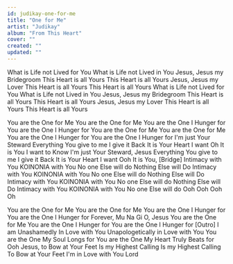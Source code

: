 ```yaml
---
id: judikay-one-for-me
title: "One for Me"
artist: "Judikay"
album: "From This Heart"
cover: ""
created: ""
updated: ""
---
```


What is Life not Lived for You
What is Life not Lived in You
Jesus, Jesus my Bridegroom
This Heart is all Yours
This Heart is all Yours
Jesus, Jesus my Lover
This Heart is all Yours
This Heart is all Yours
What is Life not Lived for You
What is Life not Lived in You
Jesus, Jesus my Bridegroom
This Heart is all Yours
This Heart is all Yours
Jesus, Jesus my Lover
This Heart is all Yours
This Heart is all Yours

You are the One for Me
You are the One for Me
You are the One I Hunger for
You are the One I Hunger for
You are the One for Me
You are the One for Me
You are the One I Hunger for
You are the One I Hunger for
I'm just Your Steward
Everything You give to me
I give it Back
It is Your Heart I want Oh
It is You I want to Know
I'm just Your Steward, Jesus
Everything You give to me
I give it Back
It is Your Heart I want Ooh
It is You,
[Bridge]
Intimacy with You
KOINONIA with You
No one Else will do
Nothing Else will Do
Intimacy with You
KOINONIA with You
No one Else will do
Nothing Else will Do
Intimacy with You
KOINONIA with You
No one Else will do
Nothing Else will Do
Intimacy with You
KOINONIA with You
No one Else will do
Ooh Ooh Ooh Oh

You are the One for Me
You are the One for Me
You are the One I Hunger for
You are the One I Hunger for
Forever, Mu Na Gi O, Jesus
You are the One for Me
You are the One I Hunger for
You are the One I Hunger for
[Outro]
I am Unashamedly
In Love with You
Unapologetically in Love with You
You are the One
My Soul Longs for
You are the One
My Heart Truly Beats for
Ooh Jesus, to Bow at Your Feet
Is my Highest Calling
Is my Highest Calling
To Bow at Your Feet
I'm in Love with You Lord